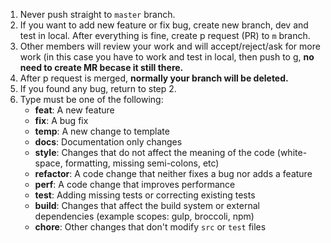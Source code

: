 1. Never push straight to `master` branch.
2. If you want to add new feature or fix bug, create new branch, dev and test in local. After everything is fine, create p request (PR) to `m` branch.
3. Other members will review your work and will accept/reject/ask for more work (in this case you have to work and test in local, then push to g, <b>no need to create MR becase it still there.</b>
4. After p request is merged, <b>normally your branch will be deleted.</b>
5. If you found any bug, return to step 2.
6. Type must be one of the following:
    - **feat**: A new feature
    - **fix**: A bug fix
    - **temp**: A new change to template
    - **docs**: Documentation only changes
    - **style**: Changes that do not affect the meaning of the code (white-space, formatting, missing semi-colons, etc)
    - **refactor**: A code change that neither fixes a bug nor adds a feature
    - **perf**: A code change that improves performance
    - **test**: Adding missing tests or correcting existing tests
    - **build**: Changes that affect the build system or external dependencies (example scopes: gulp, broccoli, npm)
    - **chore**: Other changes that don't modify `src` or `test` files
